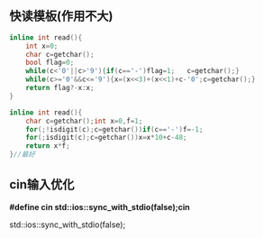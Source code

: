 ## 快读模板(作用不大)



```c++
inline int read(){
    int x=0;
    char c=getchar();
    bool flag=0;
    while(c<'0'||c>'9'){if(c=='-')flag=1;   c=getchar();}
    while(c>='0'&&c<='9'){x=(x<<3)+(x<<1)+c-'0';c=getchar();}
    return flag?-x:x;
}
```

```c++
inline int read(){
    char c=getchar();int x=0,f=1;
    for(;!isdigit(c);c=getchar())if(c=='-')f=-1;
    for(;isdigit(c);c=getchar())x=x*10+c-48;
    return x*f;
}//最好
```



## cin输入优化

**#define cin std::ios::sync_with_stdio(false);cin**

std::ios::sync_with_stdio(false);